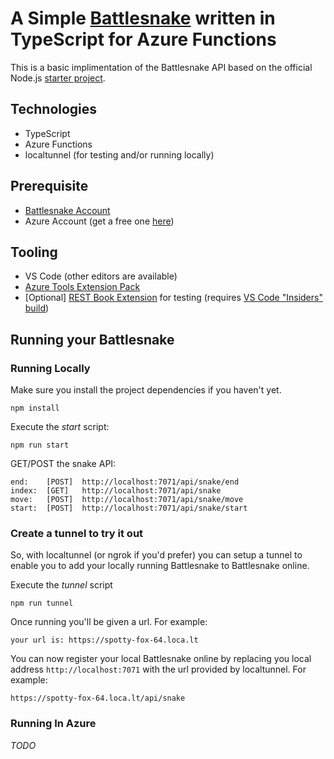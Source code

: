# A Simple [Battlesnake](https://play.battlesnake.com/) written in TypeScript for Azure Functions

This is a basic implimentation of the Battlesnake API based on the official Node.js [starter project](https://github.com/battlesnakeofficial/starter-snake-node).

## Technologies

- TypeScript
- Azure Functions
- localtunnel (for testing and/or running locally)

## Prerequisite

- [Battlesnake Account](https://play.battlesnake.com/)
- Azure Account (get a free one [here](https://azure.microsoft.com/account/free))

## Tooling

- VS Code (other editors are available)
- [Azure Tools Extension Pack](https://marketplace.visualstudio.com/items?itemName=ms-vscode.vscode-node-azure-pack)
- [Optional] [REST Book Extension](https://marketplace.visualstudio.com/items?itemName=tanhakabir.rest-book) for testing (requires [VS Code "Insiders" build](https://code.visualstudio.com/insiders/))

## Running your Battlesnake

### Running Locally

Make sure you install the project dependencies if you haven't yet.

```
npm install
```

Execute the _start_ script:

```
npm run start
```

GET/POST the snake API:

```
end:    [POST]  http://localhost:7071/api/snake/end
index:  [GET]   http://localhost:7071/api/snake
move:   [POST]  http://localhost:7071/api/snake/move
start:  [POST]  http://localhost:7071/api/snake/start
```

### Create a tunnel to try it out

So, with localtunnel (or ngrok if you'd prefer) you can setup a tunnel to enable you to add your locally running Battlesnake to Battlesnake online.

Execute the _tunnel_ script

```
npm run tunnel
```

Once running you'll be given a url. For example:

```
your url is: https://spotty-fox-64.loca.lt
```

You can now register your local Battlesnake online by replacing you local address `http://localhost:7071` with the url provided by localtunnel. For example:

```
https://spotty-fox-64.loca.lt/api/snake
```

### Running In Azure

_TODO_
